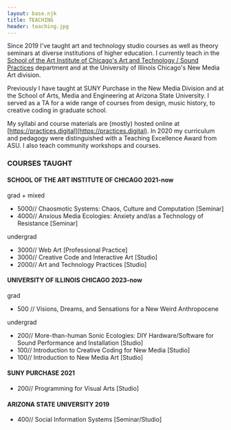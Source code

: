 ```yaml
---
layout: base.njk
title: TEACHING
header: teaching.jpg
---
```


Since 2019 I've taught art and technology studio courses as well as theory seminars at diverse institutions of higher education. I currently teach in the [School of the Art Institute of Chicago's Art and Technology / Sound Practices](https://www.saic.edu/atsp) department and at the University of Illinois Chicago's New Media Art division.

Previously I have taught at SUNY Purchase in the New Media Division and at the School of Arts, Media and Engineering at Arizona State University. I served as a TA for a wide range of courses from design, music history, to creative coding in graduate school.

My syllabi and course materials are (mostly) hosted online at [https://practices.digital](https://practices.digital). In 2020 my curriculum and pedagogy were distinguished with a Teaching Excellence Award from ASU. I also teach community workshops and courses.

### COURSES TAUGHT

#### SCHOOL OF THE ART INSTITUTE OF CHICAGO 2021-now

grad + mixed

- 5000// Chaosmotic Systems: Chaos, Culture and Computation [Seminar]
- 4000// Anxious Media Ecologies: Anxiety and/as a Technology of Resistance [Seminar]

undergrad

- 3000// Web Art [Professional Practice]
- 3000// Creative Code and Interactive Art [Studio]
- 2000// Art and Technology Practices [Studio]

#### UNIVERSITY OF ILLINOIS CHICAGO 2023-now

grad

- 500 // Visions, Dreams, and Sensations for a New Weird Anthropocene

undergrad

- 200// More-than-human Sonic Ecologies: DIY Hardware/Software for Sound Performance and Installation [Studio]
- 100// Introduction to Creative Coding for New Media [Studio]
- 100// Introduction to New Media Art [Studio]

#### SUNY PURCHASE 2021

- 200// Programming for Visual Arts [Studio]

#### ARIZONA STATE UNIVERSITY 2019

- 400// Social Information Systems [Seminar/Studio]
